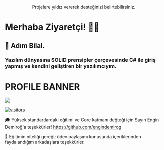 <p align="center"> Projelere yıldız vererek desteğinizi belirtebilirsiniz. </p>

# Merhaba Ziyaretçi! 👋😃

## 🌱 Adım Bilal.
   ### Yazılım dünyasına SOLID prensipler çerçevesinde C# ile giriş yapmış ve kendini geliştiren bir yazılımcıyım.

# PROFILE BANNER

<img src="https://github-readme-stats.vercel.app/api?username=bigidirmik&count_private=true&show_icons=true&theme=nightowl">

[![visitors](https://visitor-badge.glitch.me/badge?page_id=bigidirmik)](https://GitHub.com/bigidirmik)

🎓 Yüksek standartlardaki eğitimi ve Core katmanı değteği için Sayın Engin Demiroğ'a teşekkürler!
https://github.com/engindemirog

🔭 Eğitimin niteliği gereği; ödev paylaşımı konusunda içeriklerinden faydalandığım arkadaşlara teşekkürler.

<!--
**bigidirmik/bigidirmik** is a ✨ _special_ ✨ repository because its `README.md` (this file) appears on your GitHub profile.

Here are some ideas to get you started:

- 🔭 I’m currently working on ...
- 🌱 I’m currently learning ...
- 👯 I’m looking to collaborate on ...
- 🤔 I’m looking for help with ...
- 💬 Ask me about ...
- 📫 How to reach me: ...
- 😄 Pronouns: ...
- ⚡ Fun fact: ...
-->

<!-- -->
